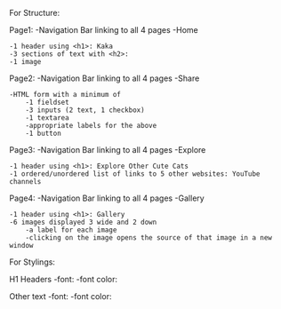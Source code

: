 For Structure:

Page1:
    -Navigation Bar linking to all 4 pages
    -Home

    -1 header using <h1>: Kaka
    -3 sections of text with <h2>:
    -1 image

Page2:
    -Navigation Bar linking to all 4 pages
    -Share

    -HTML form with a minimum of
        -1 fieldset
        -3 inputs (2 text, 1 checkbox)
        -1 textarea
        -appropriate labels for the above
        -1 button

Page3:
    -Navigation Bar linking to all 4 pages
    -Explore

    -1 header using <h1>: Explore Other Cute Cats
    -1 ordered/unordered list of links to 5 other websites: YouTube channels

Page4:
    -Navigation Bar linking to all 4 pages
    -Gallery

    -1 header using <h1>: Gallery
    -6 images displayed 3 wide and 2 down
        -a label for each image
        -clicking on the image opens the source of that image in a new window


For Stylings:

H1 Headers
    -font:
    -font color:

Other text
    -font:
    -font color:
